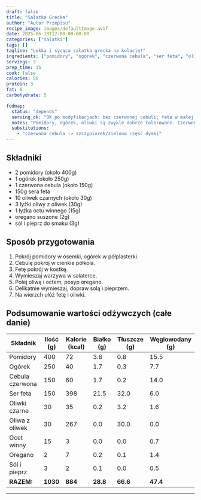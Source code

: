 ```yaml
---
draft: false
title: "Sałatka Grecka"
author: "Autor Przepisu"
recipe_image: images/defaultImage.avif
date: 2025-06-18T12:00:00-00:00
categories: ["salatki"]
tags: []
tagline: "Lekka i sycąca sałatka grecka na kolację!"
ingredients: ["pomidory", "ogórek", "czerwona cebula", "ser feta", "oliwki", "oliwa z oliwek", "ocet winny", "oregano", "sól", "pieprz"]
servings: 3
prep_time: 15
cook: false
calories: 86
protein: 3
fat: 6
carbohydrate: 5

fodmap:
  status: "depends"
  serving_ok: "OK po modyfikacjach: bez czerwonej cebuli; feta w małej porcji (~30–40 g/os.)"
  notes: "Pomidory, ogórek, oliwki są zwykle dobrze tolerowane. Czerwona cebula jest wysokofodmapowa – zamień na szczypiorek. Feta bywa akceptowalna w małej porcji."
  substitutions:
    - "czerwona cebula -> szczypiorek/zielona część dymki"
---
```


## Składniki
- 2 pomidory (około 400g)
- 1 ogórek (około 250g)
- 1 czerwona cebula (około 150g)
- 150g sera feta
- 10 oliwek czarnych (około 30g)
- 3 łyżki oliwy z oliwek (30g)
- 1 łyżka octu winnego (15g)
- oregano suszone (2g)
- sól i pieprz do smaku (3g)

## Sposób przygotowania
1. Pokrój pomidory w ósemki, ogórek w półplasterki.
2. Cebulę pokrój w cienkie półkola.
3. Fetę pokrój w kostkę.
4. Wymieszaj warzywa w salaterce.
5. Polej oliwą i octem, posyp oregano.
6. Delikatnie wymieszaj, dopraw solą i pieprzem.
7. Na wierzch ułóż fetę i oliwki.

## Podsumowanie wartości odżywczych (całe danie)

| Składnik         | Ilość (g) | Kalorie (kcal) | Białko (g) | Tłuszcze (g) | Węglowodany (g) |
|------------------|-----------|---------------|------------|--------------|-----------------|
| Pomidory         | 400       | 72            | 3.6        | 0.8          | 15.5            |
| Ogórek           | 250       | 40            | 1.7        | 0.3          | 7.7             |
| Cebula czerwona  | 150       | 60            | 1.7        | 0.2          | 14.0            |
| Ser feta         | 150       | 398           | 21.5       | 32.0         | 6.0             |
| Oliwki czarne    | 30        | 35            | 0.2        | 3.2          | 1.6             |
| Oliwa z oliwek   | 30        | 267           | 0.0        | 30.0         | 0.0             |
| Ocet winny       | 15        | 3             | 0.0        | 0.0          | 0.7             |
| Oregano          | 2         | 7             | 0.2        | 0.1          | 1.4             |
| Sól i pieprz     | 3         | 2             | 0.1        | 0.0          | 0.5             |
| **RAZEM:**       | **1030**  | **884**       | **28.8**   | **66.6**     | **47.4**        |

---
